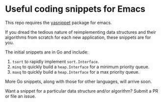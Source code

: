 # Useful coding snippets for Emacs

This repo requires the [yasnippet](http://joaotavora.github.io/yasnippet/) package for emacs.

If you dread the tedious nature of reimplementing data structures and
their algorithms from scratch for each new application, these snippets
are for you.

The initial snippets are in Go and include:

1. `tsort` to rapidly implement `sort.Interface`.
2. `minq` to quickly build a `heap.Interface` for a minimum priority queue.
3. `maxq` to quickly build a `heap.Interface` for a max priority queue.

More Go snippets, along with those for other languages, will arrive
soon.

Want a snippet for a particular data structure and/or algorithm?
Submit a PR or file an issue.
